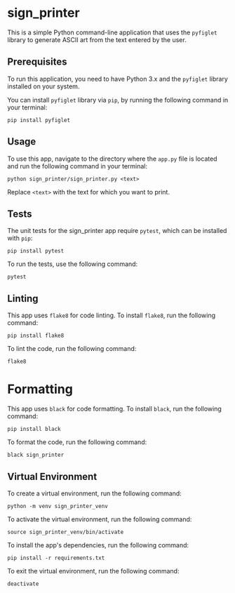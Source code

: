 # sign_printer

This is a simple Python command-line application that uses the `pyfiglet` library to generate ASCII art from the text entered by the user.

## Prerequisites
To run this application, you need to have Python 3.x and the `pyfiglet` library installed on your system.

You can install `pyfiglet` library via `pip`, by running the following command in your terminal:

```
pip install pyfiglet
```

## Usage
To use this app, navigate to the directory where the `app.py` file is located and run the following command in your terminal:

```
python sign_printer/sign_printer.py <text>
```
Replace `<text>` with the text for which you want to print.

## Tests
The unit tests for the sign_printer app require `pytest`, which can be installed with `pip`:

```
pip install pytest
```

To run the tests, use the following command:

```
pytest
```

## Linting

This app uses `flake8` for code linting. To install `flake8`, run the following command:

```
pip install flake8
```

To lint the code, run the following command:

```
flake8
```

# Formatting

This app uses `black` for code formatting. To install `black`, run the following command:

```
pip install black
```

To format the code, run the following command:

```
black sign_printer
```

## Virtual Environment
To create a virtual environment, run the following command:

```
python -m venv sign_printer_venv
```

To activate the virtual environment, run the following command:

```
source sign_printer_venv/bin/activate
```

To install the app's dependencies, run the following command:

```
pip install -r requirements.txt
```

To exit the virtual environment, run the following command:

```
deactivate
```